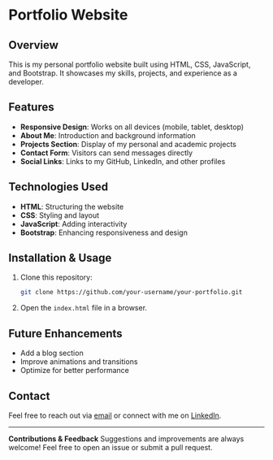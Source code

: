 # Portfolio Website

## Overview
This is my personal portfolio website built using HTML, CSS, JavaScript, and Bootstrap. It showcases my skills, projects, and experience as a developer.

## Features
- **Responsive Design**: Works on all devices (mobile, tablet, desktop)
- **About Me**: Introduction and background information
- **Projects Section**: Display of my personal and academic projects
- **Contact Form**: Visitors can send messages directly
- **Social Links**: Links to my GitHub, LinkedIn, and other profiles

## Technologies Used
- **HTML**: Structuring the website
- **CSS**: Styling and layout
- **JavaScript**: Adding interactivity
- **Bootstrap**: Enhancing responsiveness and design

## Installation & Usage
1. Clone this repository:
   ```sh
   git clone https://github.com/your-username/your-portfolio.git
   ```
2. Open the `index.html` file in a browser.

## Future Enhancements
- Add a blog section
- Improve animations and transitions
- Optimize for better performance

## Contact
Feel free to reach out via [email](mailto:your-email@example.com) or connect with me on [LinkedIn](https://linkedin.com/in/your-profile).

---

**Contributions & Feedback**
Suggestions and improvements are always welcome! Feel free to open an issue or submit a pull request.

